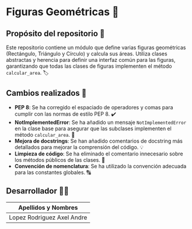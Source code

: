 # Figuras Geométricas 🧮

## Propósito del repositorio 🎯
Este repositorio contiene un módulo que define varias figuras geométricas (Rectángulo, Triángulo y Círculo) y calcula sus áreas. Utiliza clases abstractas y herencia para definir una interfaz común para las figuras, garantizando que todas las clases de figuras implementen el método `calcular_area`. 🏷️

## Cambios realizados 🔧
- **PEP 8**: Se ha corregido el espaciado de operadores y comas para cumplir con las normas de estilo PEP 8. ✔️
- **NotImplementedError**: Se ha añadido un mensaje `NotImplementedError` en la clase base para asegurar que las subclases implementen el método `calcular_area`. 📝
- **Mejora de docstrings**: Se han añadido comentarios de docstring más detallados para mejorar la comprensión del código. 💡
- **Limpieza de código**: Se ha eliminado el comentario innecesario sobre los métodos públicos de las clases. 🧹
- **Convención de nomenclatura**: Se ha utilizado la convención adecuada para las constantes globales. 🔠

## Desarrollador 👨‍💻

| Apellidos y Nombres        |
|----------------------------|
| Lopez Rodriguez Axel Andre | ✨
